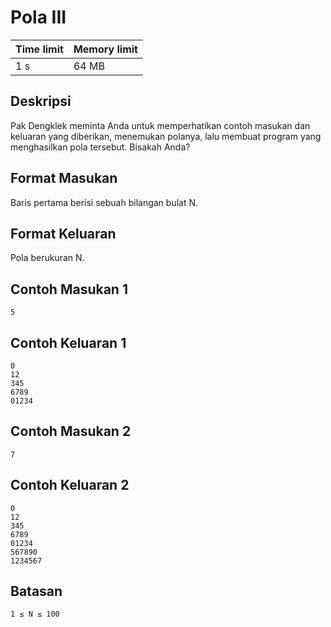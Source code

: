 # Pola III

Time limit | Memory limit
---------- | ------------
1 s | 64 MB 

## Deskripsi
Pak Dengklek meminta Anda untuk memperhatikan contoh masukan dan keluaran yang diberikan, menemukan polanya, lalu membuat program yang menghasilkan pola tersebut. Bisakah Anda?

## Format Masukan
Baris pertama berisi sebuah bilangan bulat N.

## Format Keluaran
Pola berukuran N.

## Contoh Masukan 1
    5   
## Contoh Keluaran 1
    0
    12
    345
    6789
    01234
## Contoh Masukan 2
    7
## Contoh Keluaran 2
    0
    12
    345
    6789
    01234
    567890
    1234567
## Batasan
    1 ≤ N ≤ 100
